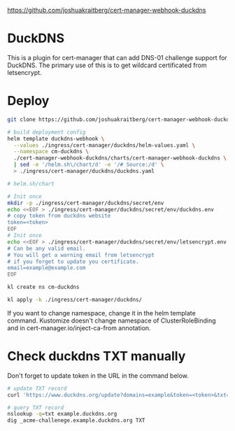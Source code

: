 
https://github.com/joshuakraitberg/cert-manager-webhook-duckdns

# DuckDNS

This is a plugin for cert-manager that can add DNS-01 challenge support for DuckDNS.
The primary use of this is to get wildcard certificated from letsencrypt.

# Deploy

```bash
git clone https://github.com/joshuakraitberg/cert-manager-webhook-duckdns.git

# build deployment config
helm template duckdns-webhook \
  --values ./ingress/cert-manager/duckdns/helm-values.yaml \
  --namespace cm-duckdns \
  ./cert-manager-webhook-duckdns/charts/cert-manager-webhook-duckdns \
  | sed -e '/helm.sh\/chart/d' -e '/# Source:/d' \
  > ./ingress/cert-manager/duckdns/duckdns.yaml

# helm.sh/chart

# Init once
mkdir -p ./ingress/cert-manager/duckdns/secret/env
echo <<EOF > ./ingress/cert-manager/duckdns/secret/env/duckdns.env
# copy token from duckdns website
token=<token>
EOF
# Init once
echo <<EOF > ./ingress/cert-manager/duckdns/secret/env/letsencrypt.env
# Can be any valid email.
# You will get a warning email from letsencrypt
# if you forget to update you certificate.
email=example@example.com
EOF

kl create ns cm-duckdns

kl apply -k ./ingress/cert-manager/duckdns/
```

If you want to change namespace, change it in the helm template command.
Kustomize doesn't change namespace of ClusterRoleBinding and in cert-manager.io/inject-ca-from annotation.

# Check duckdns TXT manually

Don't forget to update token in the URL in the command below.

```bash
# update TXT record
curl 'https://www.duckdns.org/update?domains=example&token=<token>&txt=test-2-txt-value'

# query TXT record
nslookup -q=txt example.duckdns.org
dig _acme-challenege.example.duckdns.org TXT
```

